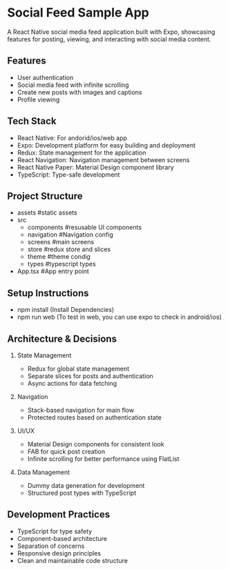 # Social Feed Sample App

A React Native social media feed application built with Expo, showcasing features for posting, viewing, and interacting with social media content.

## Features

- User authentication
- Social media feed with infinite scrolling
- Create new posts with images and captions
- Profile viewing

## Tech Stack

- React Native: For andorid/ios/web app
- Expo: Development platform for easy building and deployment
- Redux: State management for the application
- React Navigation: Navigation management between screens
- React Native Paper: Material Design component library
- TypeScript: Type-safe development

## Project Structure

- assets #static assets
- src
   - components #resusable UI components
   - navigation #Navigation config
   - screens #main screens
   - store #redux store and slices
   - theme #theme condig
   - types #typescript types
- App.tsx #App entry point


## Setup Instructions

- npm install (Install Dependencies)
- npm run web (To test in web, you can use expo to check in android/ios)

## Architecture & Decisions

1. State Management
   - Redux for global state management
   - Separate slices for posts and authentication
   - Async actions for data fetching

2. Navigation
   - Stack-based navigation for main flow
   - Protected routes based on authentication state

3. UI/UX
   - Material Design components for consistent look
   - FAB for quick post creation
   - Infinite scrolling for better performance using FlatList

4. Data Management
   - Dummy data generation for development
   - Structured post types with TypeScript

## Development Practices

- TypeScript for type safety
- Component-based architecture
- Separation of concerns
- Responsive design principles
- Clean and maintainable code structure
